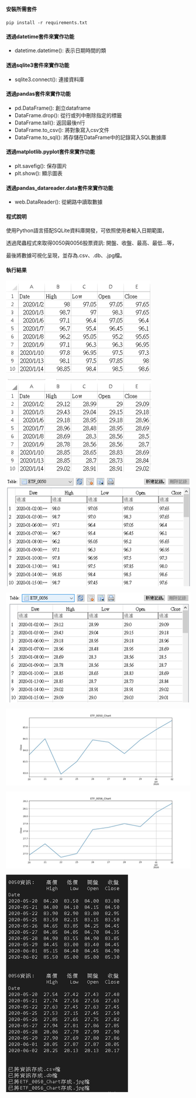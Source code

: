 #### 安裝所需套件
`pip install -r requirements.txt`

#### 透過datetime套件來實作功能
- datetime.datetime(): 表示日期時間的類

#### 透過sqlite3套件來實作功能
- sqlite3.connect(): 連接資料庫

#### 透過pandas套件來實作功能
- pd.DataFrame(): 創立dataframe
- DataFrame.drop(): 從行或列中刪除指定的標籤
- DataFrame.tail(): 返回最後n行
- DataFrame.to_csv(): 將對象寫入csv文件
- DataFrame.to_sql(): 將存儲在DataFrame中的記錄寫入SQL數據庫

#### 透過matplotlib.pyplot套件來實作功能
- plt.savefig(): 保存圖片
- plt.show(): 顯示圖表

#### 透過pandas_datareader.data套件來實作功能
- web.DataReader(): 從網路中讀取數據

#### 程式說明
使用Python語言搭配SQLite資料庫開發，可依照使用者輸入日期範圍，

透過爬蟲程式來取得0050與0056股票資訊: 開盤、收盤、最高、最低...等，

最後將數據可視化呈現，並存為.csv、.db、.jpg檔。

#### 執行結果
![image](img/img1.PNG)

![image](img/img2.PNG)

![image](img/img3.PNG)

![image](img/img4.PNG)

![image](img/img5.jpg)

![image](img/img6.jpg)

![image](img/img7.PNG)
